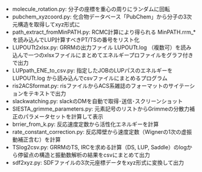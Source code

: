 - molecule_rotation.py: 分子の座標を重心の周りにランダムに回転
- pubchem_xyzcoord.py:  化合物データベース「PubChem」から分子の3次元構造を取得してxyz形式に
- path_extract_fromMinPATH.py: RCMC計算により得られる MinPATH.rrm_* を読み込んでLUP計算すべきPT/TSの番号をリスト化
- LUPOUTt2xlsx.py: GRRMの出力ファイル LUPOUTt.log （複数可）を読み込んで一つのxlsxファイルにまとめてエネルギープロファイルをグラフ付きで出力
- LUPpath_ENE_to_csv.py: 指定したJOBのLUPパスのエネルギーを LUPOUTt.log から読み込んでcsvファイルにまとめるプログラム
- ris2ACSformat.py: risファイルからACS系雑誌のフォーマットのサイテーションをテキストで出力
- slackwatching.py: slackのDMを自動で取得･送信･スクリーンショット
- SIESTA_grimme_parameters.py: 元素記号のリストからGrimmeの分散力補正のパラメータセットを計算して表示
- brrier_from_k.py: 反応速度定数から活性化エネルギーを計算
- rate_constant_correction.py: 反応障壁から速度定数（Wignerの1次の虚振動補正含む）を計算
- TSlog2csv.py: GRRMのTS, IRCを求める計算（DS, LUP, Saddle）のlogから停留点の構造と振動数解析の結果をcsvにまとめて出力
- sdf2xyz.py: SDFファイルの3次元座標データをxyz形式に変換して出力
